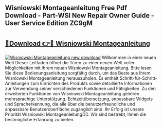 ## Wisniowski Montageanleitung Free Pdf Download - Part-WSl New Repair Owner Guide - User Service Edition ZC9gM

# <h2><a href="http://df6ak6v.blite.top/?on=Wisniowski+Montageanleitung">🔗Download 👉🔴 Wisniowski Montageanleitung</a></h2>

[![Wisniowski Montageanleitung new download](https://i.imgur.com/lujVjoI.png)](http://df6ak6v.blite.top/?on=Wisniowski+Montageanleitung)
Willkommen in einer neuen Welt Dieser Leitfaden öffnet die Türen zu einer neuen Welt voller Möglichkeiten mit Ihrem neuen Wisniowski Montageanleitung. Bitte lesen Sie diese Bedienungsanleitung sorgfältig durch, um das Beste aus Ihrem Wisniowski Montageanleitung herauszuholen. Es enthält Schritt-für-Schritt-Anleitungen zum Einrichten des Produkts sowie detaillierte Informationen zur Verwendung seiner verschiedenen Funktionen und Fähigkeiten. Zu den erweiterten Funktionen von Wisniowski Montageanleitung gehören mehrsprachige Unterstützung, Echtzeitübersetzung, anpassbare Widgets und Spracherkennung, die alle über die benutzerfreundliche und anpassbare Benutzeroberfläche zugänglich sind. Ihr Erfolg ist unsere Priorität Wisniowski MontageanleitungDD. Wir sind bestrebt, Ihnen die bestmögliche Erfahrung zu bieten.
